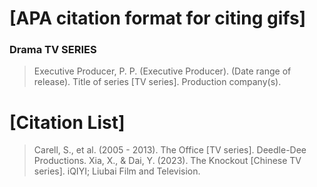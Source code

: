 # [APA citation format for citing gifs] 
### Drama TV SERIES
> Executive Producer, P. P. (Executive Producer). (Date range of release). Title of series [TV series]. Production company(s).



# [Citation List]
> Carell, S., et al. (2005 - 2013). The Office [TV series]. Deedle-Dee Productions.
> Xia, X., & Dai, Y. (2023). The Knockout [Chinese TV series]. iQIYI; Liubai Film and Television.
